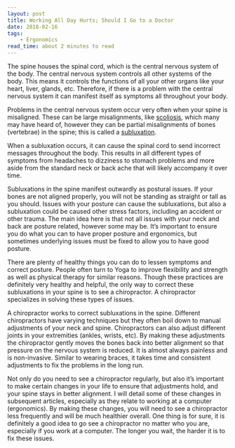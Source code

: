 ```yaml
---
layout: post
title: Working All Day Hurts; Should I Go to a Doctor
date: 2018-02-16
tags: 
    - Ergonomics
read_time: about 2 minutes to read
---
```


The spine houses the spinal cord, which is the central nervous system of the body. The central nervous system controls all other systems of the body. This means it controls the functions of all your other organs like your heart, liver, glands, etc. Therefore, if there is a problem with the central nervous system it can manifest itself as symptoms all throughout your body. 

Problems in the central nervous system occur very often when your spine is misaligned. These can be large misalignments, like [scoliosis](https://en.wikipedia.org/wiki/Scoliosis), which many may have heard of, however they can be partial misalignments of bones (vertebrae) in the spine; this is called a [subluxation](http://www.chiropractic.org/subluxations).

When a subluxation occurs, it can cause the spinal cord to send incorrect messages throughout the body. This results in all different types of symptoms from headaches to dizziness to stomach problems and more aside from the standard neck or back ache that will likely accompany it over time. 

Subluxations in the spine manifest outwardly as postural issues. If your bones are not aligned properly, you will not be standing as straight or tall as you should. Issues with your posture can cause the subluxations, but also a subluxation could be caused other stress factors, including an accident or other trauma. The main idea here is that not all issues with your neck and back are posture related, however some may be. It’s important to ensure you do what you can to have proper posture and ergonomics, but sometimes underlying issues must be fixed to allow you to have good posture. 

There are plenty of healthy things you can do to lessen symptoms and correct posture. People often turn to Yoga to improve flexibility and strength as well as physical therapy for similar reasons. Though these practices are definitely very healthy and helpful, the only way to correct these subluxations in your spine is to see a chiropractor. A chiropractor specializes in solving these types of issues. 

A chiropractor works to correct subluxations in the spine. Different chiropractors have varying techniques but they often boil down to manual adjustments of your neck and spine. Chiropractors can also adjust different joints in your extremities (ankles, wrists, etc). By making these adjustments the chiropractor gently moves the bones back into better alignment so that pressure on the nervous system is reduced. It is almost always painless and is non-invasive. Similar to wearing braces, it takes time and consistent adjustments to fix the problems in the long run. 

Not only do you need to see a chiropractor regularly, but also it’s important to make certain changes in your life to ensure that adjustments hold, and your spine stays in better alignment. I will detail some of these changes in subsequent articles, especially as they relate to working at a computer (ergonomics). By making these changes, you will need to see a chiropractor less frequently and will be much healthier overall. One thing is for sure, it is definitely a good idea to go see a chiropractor no matter who you are, especially if you work at a computer. The longer you wait, the harder it is to fix these issues. 